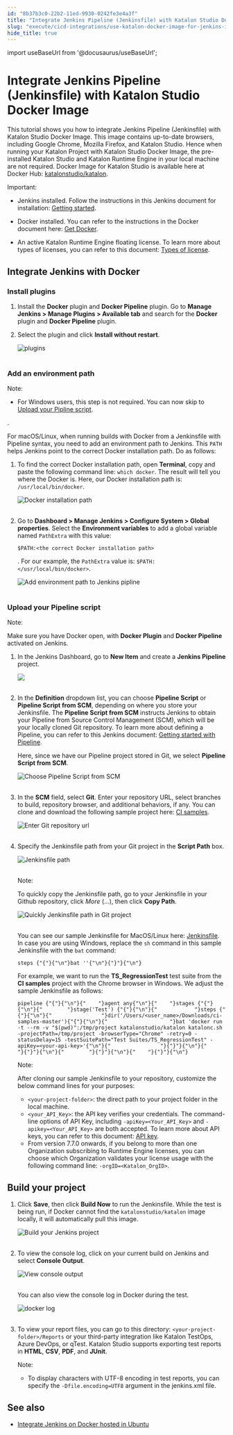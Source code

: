 ```yaml
---
id: "8b37b3c0-22b2-11ed-9930-0242fe3e4a3f"
title: "Integrate Jenkins Pipeline (Jenkinsfile) with Katalon Studio Docker Image"
slug: "execute/cicd-integrations/use-katalon-docker-image-for-jenkins-integration/integrate-jenkins-pipeline-jenkinsfile-with-katalon-studio-docker-image"
hide_title: true
---
```

import useBaseUrl from '@docusaurus/useBaseUrl';


# <a id="id" class="anchor_top_offset"/><a id="ariaid-title1" class="anchor_top_offset"/>Integrate Jenkins Pipeline (Jenkinsfile) with Katalon Studio Docker Image

<p xmlns="http://www.w3.org/1999/xhtml" className="p">This tutorial shows you how to integrate Jenkins Pipeline   (Jenkinsfile) with Katalon Studio Docker Image. This image contains   up-to-date browsers, including Google Chrome, Mozilla Firefox, and   Katalon Studio. Hence when running your Katalon Project with   Katalon Studio Docker Image, the pre-installed Katalon Studio and   Katalon Runtime Engine in your local machine are not required.   Docker Image for Katalon Studio is available here at Docker Hub: <a className="xref j-external-link" href="https://hub.docker.com/r/katalonstudio/katalon/" target="_blank">katalonstudio/katalon</a>.</p> 
<div xmlns="http://www.w3.org/1999/xhtml" className="note important note_important"><span className="note__title">Important:</span> 
  <ul className="ul"><li className="li"><p className="p">Jenkins installed. Follow the instructions in
        this Jenkins document for installation: <a className="xref j-external-link" href="https://www.jenkins.io/doc/book/installing/" target="_blank">Getting
          started</a>. </p></li><li className="li"><p className="p">Docker installed. You can refer to the instructions
        in the Docker document here: <a className="xref j-external-link" href="https://docs.docker.com/get-docker/" target="_blank">Get Docker</a>. </p></li><li className="li"><p className="p">An
        active Katalon Runtime Engine floating license. To learn more about
        types of licenses, you can refer to this document: <a className="xref" href="/administer/katalon-studio-enterprise-and-katalon-runtime-engine-license/license-overview">Types
          of license</a>.</p></li></ul>
</div>
    

## <a id="id_1" class="anchor_top_offset"/>Integrate Jenkins with Docker

    
          

### <a id="id_2" class="anchor_top_offset"/>Install plugins

<ol xmlns="http://www.w3.org/1999/xhtml" className="ol"><li className="li">Install the <strong className="ph b">Docker</strong> plugin and <strong className="ph b">Docker Pipeline</strong> plugin. Go to <strong className="ph b">Manage Jenkins &gt; Manage Plugins &gt; Available tab</strong> and search for the <strong className="ph b">Docker</strong> plugin and <strong className="ph b">Docker Pipeline</strong> plugin.</li><li className="li">     <p className="p">Select the plugin and click <strong className="ph b">Install without restart</strong>.</p>     <p className="p"> <img className="image" src={useBaseUrl("https://github.com/katalon-studio/docs-images/raw/master/katalon-studio/docs/jenkins-docker/plugins.png")} alt="plugins" /><br /><br />     </p></li></ol> 

### <a id="concept-6421" class="anchor_top_offset"/>Add an environment path

<div xmlns="http://www.w3.org/1999/xhtml" className="note note note_note"><span className="note__title">Note:</span> 
  <div className="p"><ul className="ul"><li className="li">
        <p className="p">For Windows users, this step is not required. You can now skip to <a className="xref j-external-link" href="https://docs.katalon.com/katalon-studio/docs/jenkins-pipeline-docker.html#upload-your-pipeline-script" target="_blank"><span className="ph">Upload your Pipline script</span></a>.</p>
      </li></ul>.</div></div>
<p xmlns="http://www.w3.org/1999/xhtml" className="p">For macOS/Linux, when running builds with Docker from a Jenkinsfile with Pipeline syntax, you need to add an environment path to Jenkins. This <code className="ph codeph">PATH</code> helps Jenkins point to the correct Docker installation path. Do as follows:</p> 
<ol xmlns="http://www.w3.org/1999/xhtml" className="ol"><li className="li">     <p className="p">To find the correct Docker installation path, open <strong className="ph b">Terminal</strong>, copy and paste the following command line: <code className="ph codeph">which docker</code>. The result will tell you where the Docker is. Here, our Docker installation path is: <code className="ph codeph">/usr/local/bin/docker</code>.</p>     <p className="p"> <img className="image" src={useBaseUrl("https://github.com/katalon-studio/docs-images/raw/master/katalon-studio/docs/jenkins-plugin-windows/KS-JENKINS-Docker-installation-path-2.png")} alt="Docker installation path" /><br /><br />     </p>   </li><li className="li">     <div className="p">Go to <strong className="ph b">Dashboard &gt; Manage Jenkins &gt; Configure System &gt; Global properties</strong>. Select the <strong className="ph b">Environment variables</strong> to add a global variable named <code className="ph codeph">PathExtra</code> with this value: <pre className="pre codeblock"><code>$PATH:&lt;the correct Docker installation path&gt;</code></pre>. For our example, the <code className="ph codeph">PathExtra</code> value is: <code className="ph codeph">$PATH:&lt;/usr/local/bin/docker&gt;</code>.</div>     <p className="p"> <img className="image" src={useBaseUrl("https://github.com/katalon-studio/docs-images/raw/master/katalon-studio/docs/jenkins-plugin-windows/KS-JENKINS-add%20env-path-to-jenkins.png")} alt="Add environment path to Jenkins pipline" /><br /><br />     </p>   </li></ol> 

### <a id="id_4" class="anchor_top_offset"/>Upload your Pipeline script

<div xmlns="http://www.w3.org/1999/xhtml" className="note note note_note"><span className="note__title">Note:</span> 
  <p className="p">Make sure you have Docker open, with <strong className="ph b">Docker
      Plugin</strong> and <strong className="ph b">Docker Pipeline</strong> activated on
    Jenkins.</p></div>
<ol xmlns="http://www.w3.org/1999/xhtml" className="ol"><li className="li">     <p className="p">In the Jenkins Dashboard, go to <strong className="ph b">New Item</strong> and       create a <strong className="ph b">Jenkins Pipeline</strong> project.</p>     <p className="p">       <img className="image" src={useBaseUrl("https://github.com/katalon-studio/docs-images/raw/master/katalon-studio/docs/jenkins-plugin-windows/create-pipeline.png")} /><br /><br />     </p>   </li><li className="li">     <p className="p">In the <strong className="ph b">Definition</strong> dropdown list, you can choose       <strong className="ph b">Pipeline Script</strong> or <strong className="ph b">Pipeline Script from         SCM</strong>, depending on where you store your Jenkinsfile. The       <strong className="ph b">Pipeline Script from SCM</strong> instructs Jenkins to       obtain your Pipeline from Source Control Management (SCM), which       will be your locally cloned Git repository. To learn more about       defining a Pipeline, you can refer to this Jenkins document: <a className="xref j-external-link" href="https://www.jenkins.io/doc/book/pipeline/getting-started/#defining-a-pipeline-in-scm" target="_blank">Getting         started with Pipeline</a>.</p>     <p className="p">Here, since we have our Pipeline project stored in Git, we       select <strong className="ph b">Pipeline Script from SCM</strong>.</p>     <p className="p">       <img className="image" src={useBaseUrl("https://github.com/katalon-studio/docs-images/raw/master/katalon-studio/docs/jenkins-plugin-windows/git.png")} alt="Choose Pipeline Script from SCM" /><br /><br />     </p>   </li><li className="li">     <p className="p">In the <strong className="ph b">SCM</strong> field, select <strong className="ph b">Git</strong>.       Enter your repository URL, select branches to build, repository       browser, and additional behaviors, if any. You can clone and       download the following sample project here: <a className="xref j-external-link" href="https://github.com/katalon-studio-samples/ci-samples" target="_blank">CI         samples</a>.</p>     <p className="p">       <img className="image" src={useBaseUrl("https://github.com/katalon-studio/docs-images/raw/master/katalon-studio/docs/jenkins-plugin-windows/KS-JENKINS-Add-Git-url-in-pipline-from-SCM.png")} alt="Enter Git repository url" /><br /><br />     </p>   </li><li className="li">     <p className="p">Specify the Jenkinsfile path from your Git project in the       <strong className="ph b">Script Path</strong> box.</p>     <p className="p">       <img className="image" src={useBaseUrl("https://github.com/katalon-studio/docs-images/raw/master/katalon-studio/docs/jenkins-plugin-windows/KS-JENKINS-Add-Jenkinspath-2.png")} alt="Jenkinsfile path" /><br /><br />     </p>     <div className="note note note_note"><span className="note__title">Note:</span>        <p className="p">To quickly copy the Jenkinsfile path, go to your Jenkinsfile in         your Github repository, click <em className="ph i">More</em> (...), then click         <strong className="ph b">Copy Path</strong>.</p>       <p className="p">         <img className="image" src={useBaseUrl("https://github.com/katalon-studio/docs-images/raw/master/katalon-studio/docs/jenkins-plugin-windows/KS-JENKINS-Quickly-go-to-Jenkins-file-in-Git.png")} alt="Quickly Jenkinsfile path in Git project" /><br /><br />       </p>     </div>     <p className="p">You can see our sample Jenkinsfile for MacOS/Linux here: <a className="xref j-external-link" href="https://github.com/katalon-studio-samples/ci-samples/blob/master/Jenkinsfile" target="_blank">Jenkinsfile</a>.       In case you are using Windows, replace the <code className="ph codeph">sh</code> command       in this sample Jenkinsfile with the <code className="ph codeph">bat</code> command:</p>     <pre className="pre codeblock"><code>steps {"{"}{"\n"}bat ''{"\n"}{"}"}{"\n"}</code></pre>     <p className="p">For example, we want to run the       <strong className="ph b">TS_RegressionTest</strong> test suite from the <strong className="ph b">CI         samples</strong> project with the Chrome browser in Windows. We       adjust the sample Jenkinsfile as follows:</p>     <pre className="pre codeblock"><code>pipeline {"{"}{"\n"}{"    "}agent any{"\n"}{"    "}stages {"{"}{"\n"}{"        "}stage('Test') {"{"}{"\n"}{"            "}steps {"{"}{"\n"}{"                "}dir('/Users/&lt;user_name&gt;/Downloads/ci-samples-master'){"{"}{"\n"}{"                    "}bat 'docker run -t --rm -v "$(pwd)":/tmp/project katalonstudio/katalon katalonc.sh -projectPath=/tmp/project -browserType="Chrome" -retry=0 -statusDelay=15 -testSuitePath="Test Suites/TS_RegressionTest" -apiKey=&lt;your-api-key&gt;'{"\n"}{"                "}{"}"}{"\n"}{"            "}{"}"}{"\n"}{"        "}{"}"}{"\n"}{"    "}{"}"}{"\n"}</code></pre>     <div className="note note note_note"><span className="note__title">Note:</span>        <p className="p">After cloning our sample Jenkinsfile to your repository,         customize the below command lines for your purposes:</p>       <ul className="ul"><li className="li">           <code className="ph codeph">&lt;your-project-folder&gt;</code>: the direct path to           your project folder in the local machine.</li><li className="li">           <code className="ph codeph">&lt;your_API_Key&gt;</code>: the API key verifies your           credentials. The command-line options of API Key, including           <code className="ph codeph">-apiKey=&lt;Your_API_Key&gt;</code> and           <code className="ph codeph">-apikey=&lt;Your_API_Key&gt;</code> are both accepted. To           learn more about API keys, you can refer to this document: <a className="xref" href="/administer/settings/katalon-api-key-in-katalon-testops">API             key</a>.</li><li className="li">From version 7.7.0 onwards, if you belong to more than one           Organization subscribing to Runtime Engine licenses, you can choose           which Organization validates your license usage with the following           command line: <code className="ph codeph">-orgID=&lt;Katalon_OrgID&gt;</code>.</li></ul>     </div>   </li></ol> 

## <a id="id_5" class="anchor_top_offset"/>Build your project

<ol xmlns="http://www.w3.org/1999/xhtml" className="ol"><li className="li">     <p className="p">Click <strong className="ph b">Save</strong>, then click <strong className="ph b">Build         Now</strong> to run the Jenkinsfile. While the test is being run,       if Docker cannot find the <code className="ph codeph">katalonstudio/katalon</code> image       locally, it will automatically pull this image.</p>     <p className="p">       <img className="image" src={useBaseUrl("https://github.com/katalon-studio/docs-images/raw/master/katalon-studio/docs/jenkins-plugin-windows/KS-JENKINS-Build-now.png")} alt="Build your Jenkins project" /><br /><br />     </p>   </li><li className="li">     <p className="p">To view the console log, click on your current build on Jenkins       and select <strong className="ph b">Console Output</strong>.</p>     <p className="p">       <img className="image" src={useBaseUrl("https://github.com/katalon-studio/docs-images/raw/master/katalon-studio/docs/jenkins-plugin-windows/KS-JENKINS-pipeline-console-output-2.png")} alt="View console output" /><br /><br />     </p>     <p className="p">You can also view the console log in Docker during the test.</p>     <p className="p">       <img className="image" src={useBaseUrl("https://github.com/katalon-studio/docs-images/raw/master/katalon-studio/docs/jenkins-docker/docker-log.png")} alt="docker log" /><br /><br />     </p>   </li><li className="li">     <p className="p">To view your report files, you can go to this directory:       <code className="ph codeph">&lt;your-project-folder&gt;/Reports</code> or your       third-party integration like Katalon TestOps, Azure DevOps, or       qTest. Katalon Studio supports exporting test reports in       <strong className="ph b">HTML</strong>, <strong className="ph b">CSV</strong>, <strong className="ph b">PDF</strong>,       and <strong className="ph b">JUnit</strong>.</p><div className="p"><div className="note note note_note"><span className="note__title">Note:</span> <ul className="ul"><li className="li"><p className="p">To display characters with UTF-8 encoding  in test reports, you can specify the <code className="ph codeph">-Dfile.encoding=UTF8</code> argument in the jenkins.xml file.</p></li></ul></div></div>   </li></ol> 
    

## <a id="id_6" class="anchor_top_offset"/>See also

    
      
<ul xmlns="http://www.w3.org/1999/xhtml" className="ul">   <li className="li">     <a className="xref" href="/execute/cicd-integrations/use-katalon-docker-image-for-jenkins-integration/integrate-jenkins-on-docker-hosted-in-ubuntu#id_2">Integrate       Jenkins on Docker hosted in Ubuntu</a>   </li> </ul> 
    
  
